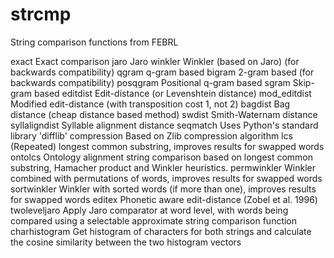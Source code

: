 # strcmp
String comparison functions from FEBRL


  exact          Exact comparison
  jaro           Jaro
  winkler        Winkler (based on Jaro)  (for backwards compatibility)
  qgram          q-gram based
  bigram         2-gram based  (for backwards compatibility)
  posqgram       Positional q-gram based
  sgram          Skip-gram based
  editdist       Edit-distance (or Levenshtein distance)
  mod_editdist   Modified edit-distance (with transposition cost 1, not 2)
  bagdist        Bag distance (cheap distance based method)
  swdist         Smith-Waternam distance
  syllaligndist  Syllable alignment distance
  seqmatch       Uses Python's standard library 'difflib'
  compression    Based on Zlib compression algorithm
  lcs            (Repeated) longest common substring, improves results for
                 swapped words
  ontolcs        Ontology alignment string comparison based on longest common
                 substring, Hamacher product and Winkler heuristics.
  permwinkler    Winkler combined with permutations of words, improves results
                 for swapped words
  sortwinkler    Winkler with sorted words (if more than one), improves results
                 for swapped words
  editex         Phonetic aware edit-distance (Zobel et al. 1996)
  twoleveljaro   Apply Jaro comparator at word level, with words being compared
                 using a selectable approximate string comparison function
  charhistogram  Get histogram of characters for both strings and calculate the
                 cosine similarity between the two histogram vectors
